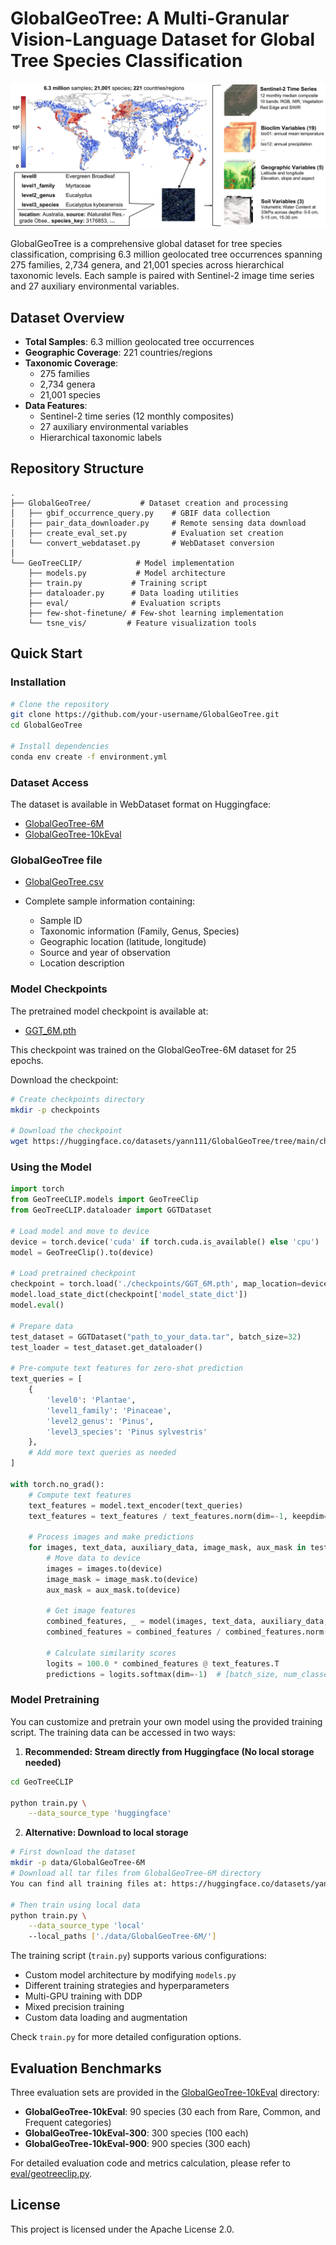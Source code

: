 # GlobalGeoTree: A Multi-Granular Vision-Language Dataset for Global Tree Species Classification

![GlobalGeoTree Dataset Overview](asssets/Fig1.png)

GlobalGeoTree is a comprehensive global dataset for tree species classification, comprising 6.3 million geolocated tree occurrences spanning 275 families, 2,734 genera, and 21,001 species across hierarchical taxonomic levels. Each sample is paired with Sentinel-2 image time series and 27 auxiliary environmental variables.

## Dataset Overview

- **Total Samples**: 6.3 million geolocated tree occurrences
- **Geographic Coverage**: 221 countries/regions
- **Taxonomic Coverage**: 
  - 275 families
  - 2,734 genera
  - 21,001 species
- **Data Features**:
  - Sentinel-2 time series (12 monthly composites)
  - 27 auxiliary environmental variables
  - Hierarchical taxonomic labels

## Repository Structure

```
.
├── GlobalGeoTree/           # Dataset creation and processing
│   ├── gbif_occurrence_query.py    # GBIF data collection
│   ├── pair_data_downloader.py     # Remote sensing data download
│   ├── create_eval_set.py          # Evaluation set creation
│   └── convert_webdataset.py       # WebDataset conversion
│
└── GeoTreeCLIP/            # Model implementation
    ├── models.py           # Model architecture
    ├── train.py           # Training script
    ├── dataloader.py      # Data loading utilities
    ├── eval/              # Evaluation scripts
    ├── few-shot-finetune/ # Few-shot learning implementation
    └── tsne_vis/         # Feature visualization tools
```

## Quick Start

### Installation

```bash
# Clone the repository
git clone https://github.com/your-username/GlobalGeoTree.git
cd GlobalGeoTree

# Install dependencies
conda env create -f environment.yml
```

### Dataset Access

The dataset is available in WebDataset format on Huggingface:
- [GlobalGeoTree-6M](https://huggingface.co/datasets/yann111/GlobalGeoTree/tree/main/GlobalGeoTree-6M)
- [GlobalGeoTree-10kEval](https://huggingface.co/datasets/yann111/GlobalGeoTree/tree/main/GlobalGeoTree-10kEval)

### GlobalGeoTree file

- [GlobalGeoTree.csv](https://huggingface.co/datasets/yann111/GlobalGeoTree/tree/main/files)

- Complete sample information containing:
  - Sample ID
  - Taxonomic information (Family, Genus, Species)
  - Geographic location (latitude, longitude)
  - Source and year of observation
  - Location description

### Model Checkpoints

The pretrained model checkpoint is available at:
- [GGT_6M.pth](https://huggingface.co/datasets/yann111/GlobalGeoTree/tree/main/checkpoints)

This checkpoint was trained on the GlobalGeoTree-6M dataset for 25 epochs.

Download the checkpoint:
```bash
# Create checkpoints directory
mkdir -p checkpoints

# Download the checkpoint
wget https://huggingface.co/datasets/yann111/GlobalGeoTree/tree/main/checkpoints/GGT_6M.pth -O checkpoints/GGT_6M.pth
```

### Using the Model

```python
import torch
from GeoTreeCLIP.models import GeoTreeClip
from GeoTreeCLIP.dataloader import GGTDataset

# Load model and move to device
device = torch.device('cuda' if torch.cuda.is_available() else 'cpu')
model = GeoTreeClip().to(device)

# Load pretrained checkpoint
checkpoint = torch.load('./checkpoints/GGT_6M.pth', map_location=device)
model.load_state_dict(checkpoint['model_state_dict'])
model.eval()

# Prepare data
test_dataset = GGTDataset("path_to_your_data.tar", batch_size=32)
test_loader = test_dataset.get_dataloader()

# Pre-compute text features for zero-shot prediction
text_queries = [
    {
        'level0': 'Plantae',
        'level1_family': 'Pinaceae',
        'level2_genus': 'Pinus',
        'level3_species': 'Pinus sylvestris'
    },
    # Add more text queries as needed
]

with torch.no_grad():
    # Compute text features
    text_features = model.text_encoder(text_queries)
    text_features = text_features / text_features.norm(dim=-1, keepdim=True)

    # Process images and make predictions
    for images, text_data, auxiliary_data, image_mask, aux_mask in test_loader:
        # Move data to device
        images = images.to(device)
        image_mask = image_mask.to(device)
        aux_mask = aux_mask.to(device)
        
        # Get image features
        combined_features, _ = model(images, text_data, auxiliary_data, image_mask, aux_mask)
        combined_features = combined_features / combined_features.norm(dim=-1, keepdim=True)

        # Calculate similarity scores
        logits = 100.0 * combined_features @ text_features.T
        predictions = logits.softmax(dim=-1)  # [batch_size, num_classes]
```

### Model Pretraining

You can customize and pretrain your own model using the provided training script. The training data can be accessed in two ways:

1. **Recommended: Stream directly from Huggingface (No local storage needed)**
```bash
cd GeoTreeCLIP

python train.py \
    --data_source_type 'huggingface'
```

2. **Alternative: Download to local storage**
```bash
# First download the dataset
mkdir -p data/GlobalGeoTree-6M
# Download all tar files from GlobalGeoTree-6M directory
You can find all training files at: https://huggingface.co/datasets/yann111/GlobalGeoTree/tree/main/GlobalGeoTree-6M

# Then train using local data
python train.py \
    --data_source_type 'local'
    --local_paths ['./data/GlobalGeoTree-6M/']
```

The training script (`train.py`) supports various configurations:
- Custom model architecture by modifying `models.py`
- Different training strategies and hyperparameters
- Multi-GPU training with DDP
- Mixed precision training
- Custom data loading and augmentation

Check `train.py` for more detailed configuration options.

## Evaluation Benchmarks

Three evaluation sets are provided in the [GlobalGeoTree-10kEval](https://huggingface.co/datasets/yann111/GlobalGeoTree/tree/main/GlobalGeoTree-10kEval) directory:
- **GlobalGeoTree-10kEval**: 90 species (30 each from Rare, Common, and Frequent categories)
- **GlobalGeoTree-10kEval-300**: 300 species (100 each)
- **GlobalGeoTree-10kEval-900**: 900 species (300 each)

For detailed evaluation code and metrics calculation, please refer to [eval/geotreeclip.py](GeoTreeCLIP/eval/geotreeclip.py).

<!-- ## Citation

If you use GlobalGeoTree in your research, please cite our paper: -->

<!-- ```bibtex
@inproceedings{mu2025globalgeotree,
  title={GlobalGeoTree: A Multi-Granular Vision-Language Dataset for Global Tree Species Classification},
  author={Mu, Yang and Xiong, Zhitong and Wang, Yi and Shahzad, Muhammad and Essl, Franz and van Kleunen, Mark and Zhu, Xiao Xiang},
  booktitle={Advances in Neural Information Processing Systems},
  year={2025}
}
``` -->

## License

This project is licensed under the Apache License 2.0.
